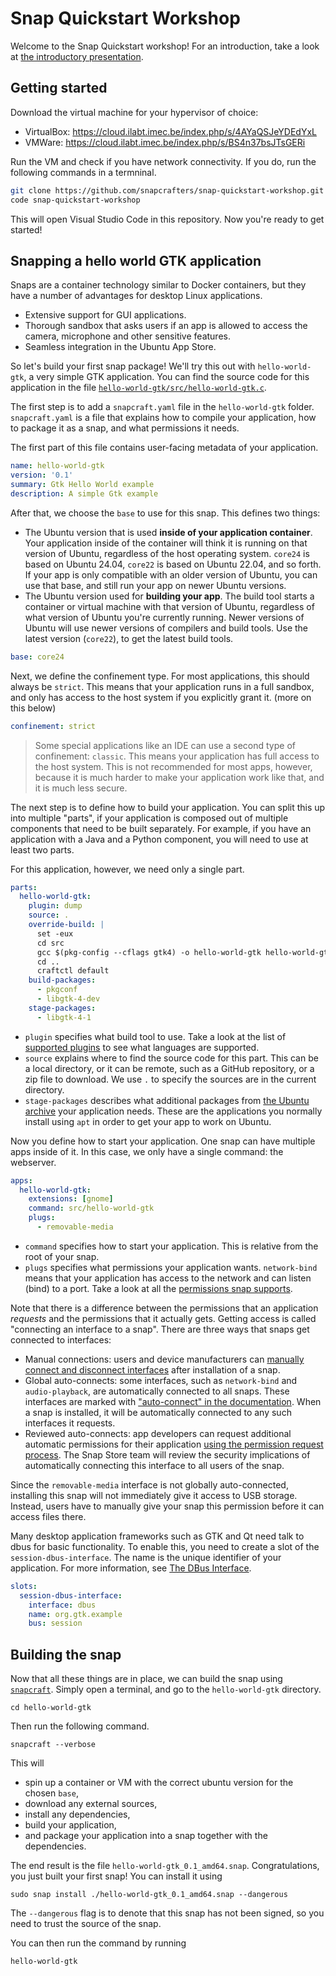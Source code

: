 # Snap Quickstart Workshop

Welcome to the Snap Quickstart workshop! For an introduction, take a look at [the introductory presentation](https://docs.google.com/presentation/d/1RF5gkTIRI0UiP0Dwusphb-n-Ld1UwqtKZY7LR50k8CU/edit?usp=sharing).

## Getting started

Download the virtual machine for your hypervisor of choice:

* VirtualBox: https://cloud.ilabt.imec.be/index.php/s/4AYaQSJeYDEdYxL
* VMWare: https://cloud.ilabt.imec.be/index.php/s/BS4n37bsJTsGERi

Run the VM and check if you have network connectivity. If you do, run the following commands in a termninal.

```bash
git clone https://github.com/snapcrafters/snap-quickstart-workshop.git
code snap-quickstart-workshop
```

This will open Visual Studio Code in this repository. Now you're ready to get started!

## Snapping a hello world GTK application

Snaps are a container technology similar to Docker containers, but they have a number of advantages for desktop Linux applications.

* Extensive support for GUI applications.
* Thorough sandbox that asks users if an app is allowed to access the camera, microphone and other sensitive features.
* Seamless integration in the Ubuntu App Store.

So let's build your first snap package! We'll try this out with `hello-world-gtk`, a very simple GTK application. You can find the source code for this application in the file [`hello-world-gtk/src/hello-world-gtk.c`](./hello-world-gtk/src/hello-world-gtk.c).

The first step is to add a `snapcraft.yaml` file in the `hello-world-gtk` folder. `snapcraft.yaml` is a file that explains how to compile your application, how to package it as a snap, and what permissions it needs.

The first part of this file contains user-facing metadata of your application.

```yaml
name: hello-world-gtk
version: '0.1'
summary: Gtk Hello World example
description: A simple Gtk example
```

After that, we choose the `base` to use for this snap. This defines two things:

* The Ubuntu version that is used **inside of your application container**. Your application inside of the container will think it is running on that version of Ubuntu, regardless of the host operating system. `core24` is based on Ubuntu 24.04, `core22` is based on Ubuntu 22.04, and so forth. If your app is only compatible with an older version of Ubuntu, you can use that base, and still run your app on newer Ubuntu versions.
* The Ubuntu version used for **building your app**. The build tool starts a container or virtual machine with that version of Ubuntu, regardless of what version of Ubuntu you're currently running. Newer versions of Ubuntu will use newer versions of compilers and build tools. Use the latest version (`core22`), to get the latest build tools.

```yaml
base: core24
```

Next, we define the confinement type. For most applications, this should always be `strict`. This means that your application runs in a full sandbox, and only has access to the host system if you explicitly grant it. (more on this below)

```yaml
confinement: strict
```

> Some special applications like an IDE can use a second type of confinement: `classic`. This means your application has full access to the host system. This is not recommended for most apps, however, because it is much harder to make your application work like that, and it is much less secure.

The next step is to define how to build your application. You can split this up into multiple "parts", if your application is composed out of multiple components that need to be built separately. For example, if you have an application with a Java and a Python component, you will need to use at least two parts.

For this application, however, we need only a single part.

```yaml
parts:
  hello-world-gtk:
    plugin: dump
    source: .
    override-build: |
      set -eux
      cd src
      gcc $(pkg-config --cflags gtk4) -o hello-world-gtk hello-world-gtk.c $(pkg-config --libs gtk4)
      cd ..
      craftctl default
    build-packages:
      - pkgconf
      - libgtk-4-dev
    stage-packages:
      - libgtk-4-1

```

* `plugin` specifies what build tool to use. Take a look at the list of [supported plugins](https://snapcraft.io/docs/supported-plugins) to see what languages are supported.
* `source` explains where to find the source code for this part. This can be a local directory, or it can be remote, such as a GitHub repository, or a zip file to download. We use `.` to specify the sources are in the current directory.
* `stage-packages` describes what additional packages from [the Ubuntu archive](https://packages.ubuntu.com/jammy/allpackages) your application needs. These are the applications you normally install using `apt` in order to get your app to work on Ubuntu.

Now you define how to start your application. One snap can have multiple apps inside of it. In this case, we only have a single command: the webserver.

```yaml
apps:
  hello-world-gtk:
    extensions: [gnome]
    command: src/hello-world-gtk
    plugs:
      - removable-media
```

* `command` specifies how to start your application. This is relative from the root of your snap.
* `plugs` specifies what permissions your application wants. `network-bind` means that your application has access to the network and can listen (bind) to a port. Take a look at all the [permissions snap supports](https://snapcraft.io/docs/supported-interfaces).

Note that there is a difference between the permissions that an application _requests_ and the permissions that it actually gets. Getting access is called "connecting an interface to a snap". There are three ways that snaps get connected to interfaces:

* Manual connections: users and device manufacturers can [manually connect and disconnect interfaces](https://snapcraft.io/docs/interface-management#heading--manual-connections) after installation of a snap.
* Global auto-connects: some interfaces, such as `network-bind` and `audio-playback`, are automatically connected to all snaps. These interfaces are marked with ["auto-connect" in the documentation](https://snapcraft.io/docs/supported-interfaces). When a snap is installed, it will be automatically connected to any such interfaces it requests.
* Reviewed auto-connects: app developers can request additional automatic permissions for their application [using the permission request process](https://snapcraft.io/docs/permission-requests). The Snap Store team will review the security implications of automatically connecting this interface to all users of the snap.

Since the `removable-media` interface is not globally auto-connected, installing this snap will not immediately give it access to USB storage. Instead, users have to manually give your snap this permission before it can access files there.

Many desktop application frameworks such as GTK and Qt need talk to dbus for basic functionality. To enable this, you need to create a slot of the `session-dbus-interface`. The name is the unique identifier of your application. For more information, see [The DBus Interface](https://snapcraft.io/docs/dbus-interface).

```yaml
slots:
  session-dbus-interface:
    interface: dbus
    name: org.gtk.example
    bus: session
```

## Building the snap

Now that all these things are in place, we can build the snap using [`snapcraft`](https://snapcraft.io/docs/snapcraft-overview). Simply open a terminal, and go to the `hello-world-gtk` directory.

```shell
cd hello-world-gtk
```

Then run the following command.

```shell
snapcraft --verbose
```

This will

* spin up a container or VM with the correct ubuntu version for the chosen `base`,
* download any external sources,
* install any dependencies,
* build your application,
* and package your application into a snap together with the dependencies.

The end result is the file `hello-world-gtk_0.1_amd64.snap`. Congratulations, you just built your first snap! You can install it using

```shell
sudo snap install ./hello-world-gtk_0.1_amd64.snap --dangerous
```

The `--dangerous` flag is to denote that this snap has not been signed, so you need to trust the source of the snap.

You can then run the command by running

```shell
hello-world-gtk
```
